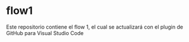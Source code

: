 # flow1
Este repositorio contiene el flow 1, el cual se actualizará con el plugin de GitHub para Visual Studio Code
